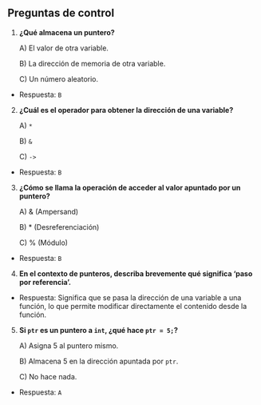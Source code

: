 ## Preguntas de control

1. **¿Qué almacena un puntero?**
    
    A) El valor de otra variable.
    
    B) La dirección de memoria de otra variable.
    
    C) Un número aleatorio.

- Respuesta: `B`
    
2. **¿Cuál es el operador para obtener la dirección de una variable?**
    
    A) `*`
    
    B) `&`
    
    C) `->`

- Respuesta: `B`
    
3. **¿Cómo se llama la operación de acceder al valor apuntado por un puntero?**
    
    A) & (Ampersand)
    
    B) * (Desreferenciación)
    
    C) % (Módulo)

 - Respuesta: `B`
    
4. **En el contexto de punteros, describa brevemente qué significa ‘paso por referencia’.**

- Respuesta: Significa que se pasa la dirección de una variable a una función, lo que permite modificar directamente el contenido desde la función.

5. **Si `ptr` es un puntero a `int`, ¿qué hace `ptr = 5;`?**
    
    A) Asigna 5 al puntero mismo.
    
    B) Almacena 5 en la dirección apuntada por `ptr`.
    
    C) No hace nada.

- Respuesta: `A`